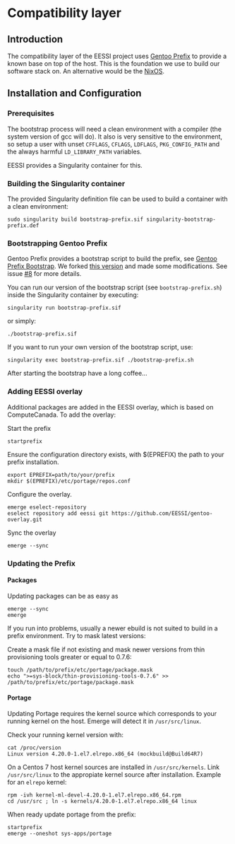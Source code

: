 # Compatibility layer

## Introduction

The compatibility layer of the EESSI project uses [Gentoo Prefix](https://wiki.gentoo.org/wiki/Project:Prefix)
to provide a known base on top of the host. This is the foundation we use to build our software stack on.
An alternative would be the [NixOS](https://nixos.org/).

## Installation and Configuration

### Prerequisites

The bootstrap process will need a clean environment with a compiler (the system version of gcc will do). It also is very sensitive to 
the environment, so setup a user with unset `CFFLAGS`, `CFLAGS`, `LDFLAGS`, `PKG_CONFIG_PATH` and the always harmful `LD_LIBRARY_PATH` variables.

EESSI provides a Singularity container for this.

### Building the Singularity container
The provided Singularity definition file can be used to build a container with a clean environment:
```
sudo singularity build bootstrap-prefix.sif singularity-bootstrap-prefix.def
```

### Bootstrapping Gentoo Prefix
Gentoo Prefix provides a bootstrap script to build the prefix, see [Gentoo Prefix Bootstrap](https://wiki.gentoo.org/wiki/Project:Prefix/Bootstrap).
We forked [this version](https://gitweb.gentoo.org/repo/proj/prefix.git/tree/scripts/bootstrap-prefix.sh?id=e77fd01734f21ec2e9c985c28ba4eb30c1b2bc9d)
and made some modifications. See issue [#8](https://github.com/EESSI/compatibility-layer/issues/8) for more details. 

You can run our version of the bootstrap script (see `bootstrap-prefix.sh`) inside the Singularity container by executing:
```
singularity run bootstrap-prefix.sif
```
or simply:
```
./bootstrap-prefix.sif
```

If you want to run your own version of the bootstrap script, use:
```
singularity exec bootstrap-prefix.sif ./bootstrap-prefix.sh
```

After starting the bootstrap have a long coffee...

### Adding EESSI overlay
Additional packages are added in the EESSI overlay, which is based on ComputeCanada.
To add the overlay: 

Start the prefix
```
startprefix
```
Ensure the configuration directory exists, with $(EPREFIX) the path to your prefix installation.
```
export EPREFIX=path/to/your/prefix
mkdir $(EPREFIX)/etc/portage/repos.conf
```
Configure the overlay. 
```
emerge eselect-repository
eselect repository add eessi git https://github.com/EESSI/gentoo-overlay.git
```
Sync the overlay
```
emerge --sync
```

### Updating the Prefix
#### Packages
Updating packages can be as easy as
```
emerge --sync
emerge
```
If you run into problems, usually a newer ebuild is not suited to build in a prefix environment.
Try to mask latest versions:

Create a mask file if not existing and mask newer versions from thin provisioning tools greater or equal to 0.7.6:
```
touch /path/to/prefix/etc/portage/package.mask
echo ">=sys-block/thin-provisioning-tools-0.7.6" >> /path/to/prefix/etc/portage/package.mask
```

#### Portage
Updating Portage requires the kernel source which corresponds to your running kernel on the host. Emerge will detect it in `/usr/src/linux`.

Check your running kernel version with:
```
cat /proc/version
Linux version 4.20.0-1.el7.elrepo.x86_64 (mockbuild@Build64R7) 
```

On a Centos 7 host kernel sources are installed in `/usr/src/kernels`. Link `/usr/src/linux` to the appropiate kernel source after installation. Example for an `elrepo` kernel:
```
rpm -ivh kernel-ml-devel-4.20.0-1.el7.elrepo.x86_64.rpm
cd /usr/src ; ln -s kernels/4.20.0-1.el7.elrepo.x86_64 linux
```

When ready update portage from the prefix:
```
startprefix
emerge --oneshot sys-apps/portage
```
